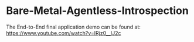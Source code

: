 # Bare-Metal-Agentless-Introspection
The End-to-End final application demo can be found at:
https://www.youtube.com/watch?v=IRjz0__lJ2c
